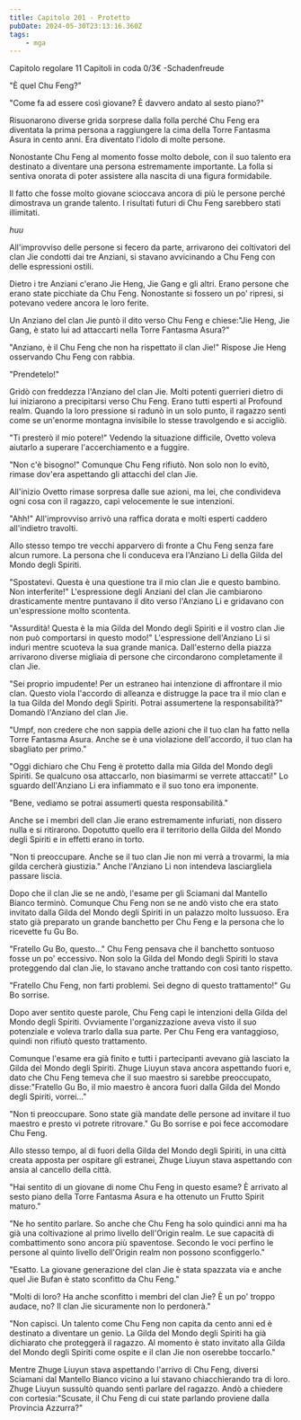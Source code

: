 ```yaml
---
title: Capitolo 201 - Protetto                
pubDate: 2024-05-30T23:13:16.360Z
tags:
    - mga
---
```

                
Capitolo regolare
11 Capitoli in coda 0/3€
-Schadenfreude


"È quel Chu Feng?"


"Come fa ad essere così giovane? È davvero andato al sesto piano?"


Risuonarono diverse grida sorprese dalla folla perché Chu Feng era diventata la prima persona a raggiungere la cima della Torre Fantasma Asura in cento anni. Era diventato l'idolo di molte persone.


Nonostante Chu Feng al momento fosse molto debole, con il suo talento era destinato a diventare una persona estremamente importante. La folla si sentiva onorata di poter assistere alla nascita di una figura formidabile.


Il fatto che fosse molto giovane scioccava ancora di più le persone perché dimostrava un grande talento. I risultati futuri di Chu Feng sarebbero stati illimitati.


*huu*


All'improvviso delle persone si fecero da parte, arrivarono dei coltivatori del clan Jie condotti dai tre Anziani, si stavano avvicinando a Chu Feng con delle espressioni ostili.


Dietro i tre Anziani c'erano Jie Heng, Jie Gang e gli altri. Erano persone che erano state picchiate da Chu Feng. Nonostante si fossero un po' ripresi, si potevano vedere ancora le loro ferite.


Un Anziano del clan Jie puntò il dito verso Chu Feng e chiese:"Jie Heng, Jie Gang, è stato lui ad attaccarti nella Torre Fantasma Asura?"


"Anziano, è il Chu Feng che non ha rispettato il clan Jie!" Rispose Jie Heng osservando Chu Feng con rabbia.


"Prendetelo!"


Gridò con freddezza l'Anziano del clan Jie. Molti potenti guerrieri dietro di lui iniziarono a precipitarsi verso Chu Feng. Erano tutti esperti al Profound realm. Quando la loro pressione si radunò in un solo punto, il ragazzo sentì come se un'enorme montagna invisibile lo stesse travolgendo e si accigliò.


"Ti presterò il mio potere!" Vedendo la situazione difficile, Ovetto voleva aiutarlo a superare l'accerchiamento e a fuggire.


"Non c'è bisogno!" Comunque Chu Feng rifiutò. Non solo non lo evitò, rimase dov'era aspettando gli attacchi del clan Jie.


All'inizio Ovetto rimase sorpresa dalle sue azioni, ma lei, che condivideva ogni cosa con il ragazzo, capì velocemente le sue intenzioni.


"Ahh!" All'improvviso arrivò una raffica dorata e molti esperti caddero all'indietro travolti.


Allo stesso tempo tre vecchi apparvero di fronte a Chu Feng senza fare alcun rumore. La persona che li conduceva era l'Anziano Li della Gilda del Mondo degli Spiriti.


"Spostatevi. Questa è una questione tra il mio clan Jie e questo bambino. Non interferite!" L'espressione degli Anziani del clan Jie cambiarono drasticamente mentre puntavano il dito verso l'Anziano Li e gridavano con un'espressione molto scontenta.


"Assurdità! Questa è la mia Gilda del Mondo degli Spiriti e il vostro clan Jie non può comportarsi in questo modo!" L'espressione dell'Anziano Li si indurì mentre scuoteva la sua grande manica. Dall'esterno della piazza arrivarono diverse migliaia di persone che circondarono completamente il clan Jie.


"Sei proprio impudente! Per un estraneo hai intenzione di affrontare il mio clan. Questo viola l'accordo di alleanza e distrugge la pace tra il mio clan e la tua Gilda del Mondo degli Spiriti. Potrai assumertene la responsabilità?" Domandò l'Anziano del clan Jie.


"Umpf, non credere che non sappia delle azioni che il tuo clan ha fatto nella Torre Fantasma Asura. Anche se è una violazione dell'accordo, il tuo clan ha sbagliato per primo."


"Oggi dichiaro che Chu Feng è protetto dalla mia Gilda del Mondo degli Spiriti. Se qualcuno osa attaccarlo, non biasimarmi se verrete attaccati!" Lo sguardo dell'Anziano Li era infiammato e il suo tono era imponente.


"Bene, vediamo se potrai assumerti questa responsabilità."


Anche se i membri dell clan Jie erano estremamente infuriati, non dissero nulla e si ritirarono. Dopotutto quello era il territorio della Gilda del Mondo degli Spiriti e in effetti erano in torto.


"Non ti preoccupare. Anche se il tuo clan Jie non mi verrà a trovarmi, la mia gilda cercherà giustizia." Anche l'Anziano Li non intendeva lasciargliela passare liscia.


Dopo che il clan Jie se ne andò, l'esame per gli Sciamani dal Mantello Bianco terminò. Comunque Chu Feng non se ne andò visto che era stato invitato dalla Gilda del Mondo degli Spiriti in un palazzo molto lussuoso. Era stato già preparato un grande banchetto per Chu Feng e la persona che lo ricevette fu Gu Bo.


"Fratello Gu Bo, questo..." Chu Feng pensava che il banchetto sontuoso fosse un po' eccessivo. Non solo la Gilda del Mondo degli Spiriti lo stava proteggendo dal clan Jie, lo stavano anche trattando con così tanto rispetto.


"Fratello Chu Feng, non farti problemi. Sei degno di questo trattamento!" Gu Bo sorrise.


Dopo aver sentito queste parole, Chu Feng capì le intenzioni della Gilda del Mondo degli Spiriti. Ovviamente l'organizzazione aveva visto il suo potenziale e voleva trarlo dalla sua parte. Per Chu Feng era vantaggioso, quindi non rifiutò questo trattamento.


Comunque l'esame era già finito e tutti i partecipanti avevano già lasciato la Gilda del Mondo degli Spiriti. Zhuge Liuyun stava ancora aspettando fuori e, dato che Chu Feng temeva che il suo maestro si sarebbe preoccupato, disse:"Fratello Gu Bo, il mio maestro è ancora fuori dalla Gilda del Mondo degli Spiriti, vorrei..."


"Non ti preoccupare. Sono state già mandate delle persone ad invitare il tuo maestro e presto vi potrete ritrovare." Gu Bo sorrise e poi fece accomodare Chu Feng.


Allo stesso tempo, al di fuori della Gilda del Mondo degli Spiriti, in una città creata apposta per ospitare gli estranei, Zhuge Liuyun stava aspettando con ansia al cancello della città.


"Hai sentito di un giovane di nome Chu Feng in questo esame? È arrivato al sesto piano della Torre Fantasma Asura e ha ottenuto un Frutto Spirit maturo."


"Ne ho sentito parlare. So anche che Chu Feng ha solo quindici anni ma ha già una coltivazione al primo livello dell'Origin realm. Le sue capacità di combattimento sono ancora più spaventose.
Secondo le voci perfino le persone al quinto livello dell'Origin realm non possono sconfiggerlo."


"Esatto. La giovane generazione del clan Jie è stata spazzata via e anche quel Jie Bufan è stato sconfitto da Chu Feng."


"Molti di loro? Ha anche sconfitto i membri del clan Jie? È un po' troppo audace, no? Il clan Jie sicuramente non lo perdonerà."


"Non capisci. Un talento come Chu Feng non capita da cento anni ed è destinato a diventare un genio. La Gilda del Mondo degli Spiriti ha già dichiarato che proteggerà il ragazzo. Al momento è stato invitato alla Gilda del Mondo degli Spiriti come ospite e il clan Jie non oserebbe toccarlo."


Mentre Zhuge Liuyun stava aspettando l'arrivo di Chu Feng, diversi Sciamani dal Mantello Bianco vicino a lui stavano chiacchierando tra di loro. Zhuge Liuyun sussultò quando sentì parlare del ragazzo. Andò a chiedere con cortesia:"Scusate, il Chu Feng di cui state parlando proviene dalla Provincia Azzurra?"


                                                                        

